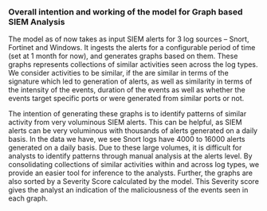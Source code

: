 ### **Overall intention and working of the model for Graph based SIEM Analysis**



The model as of now takes as input SIEM alerts for 3 log sources – Snort, Fortinet and Windows. It ingests the alerts for a configurable period of time (set at 1 month for now), and generates graphs based on them. These graphs represents collections of similar activities seen across the log types. We consider activities to be similar, if the are similar in terms of the signature which led to generation of alerts, as well as similarity in terms of the intensity of the events, duration of the events as well as whether the events target specific ports or were generated from similar ports or not. 

The intention of generating these graphs is to identify patterns of similar activity from very voluminous SIEM alerts. This can be helpful, as SIEM alerts can be very voluminous with thousands of alerts generated on a daily basis. In the data we have, we see Snort logs have 4000 to 16000 alerts generated on a daily basis. Due to these large volumes, it is difficult for analysts to identify patterns through manual analysis at the alerts level. By consolidating collections of similar activities within and across log types, we provide an easier tool for inference to the analysts. Further, the graphs are also sorted by a Severity Score calculated by the model. This Severity score gives the analyst an indication of the maliciousness of the events seen in each graph. 

